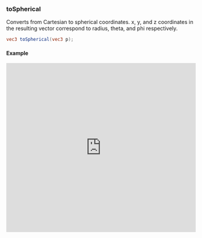 ### toSpherical
Converts from Cartesian to spherical coordinates. x, y, and z coordinates in the resulting vector correspond to radius, theta, and phi respectively.

```glsl
vec3 toSpherical(vec3 p);
```
#### Example
<iframe width="100%" height="450px" src="https://shaderpark.netlify.com/sculpture/-LeU5ZIIkT-VhV7dEm7d?example=true&embed=true" frameborder="0"></iframe>